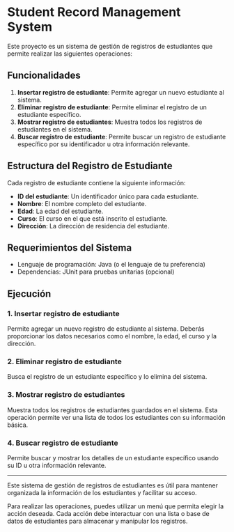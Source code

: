 # Student Record Management System

Este proyecto es un sistema de gestión de registros de estudiantes que permite realizar las siguientes operaciones:

## Funcionalidades

1. **Insertar registro de estudiante**: Permite agregar un nuevo estudiante al sistema.
2. **Eliminar registro de estudiante**: Permite eliminar el registro de un estudiante específico.
3. **Mostrar registro de estudiantes**: Muestra todos los registros de estudiantes en el sistema.
4. **Buscar registro de estudiante**: Permite buscar un registro de estudiante específico por su identificador u otra información relevante.

## Estructura del Registro de Estudiante

Cada registro de estudiante contiene la siguiente información:

- **ID del estudiante**: Un identificador único para cada estudiante.
- **Nombre**: El nombre completo del estudiante.
- **Edad**: La edad del estudiante.
- **Curso**: El curso en el que está inscrito el estudiante.
- **Dirección**: La dirección de residencia del estudiante.

## Requerimientos del Sistema

- Lenguaje de programación: Java (o el lenguaje de tu preferencia)
- Dependencias: JUnit para pruebas unitarias (opcional)

## Ejecución

### 1. Insertar registro de estudiante
Permite agregar un nuevo registro de estudiante al sistema. Deberás proporcionar los datos necesarios como el nombre, la edad, el curso y la dirección.

### 2. Eliminar registro de estudiante
Busca el registro de un estudiante específico y lo elimina del sistema.

### 3. Mostrar registro de estudiantes
Muestra todos los registros de estudiantes guardados en el sistema. Esta operación permite ver una lista de todos los estudiantes con su información básica.

### 4. Buscar registro de estudiante
Permite buscar y mostrar los detalles de un estudiante específico usando su ID u otra información relevante.

---

Este sistema de gestión de registros de estudiantes es útil para mantener organizada la información de los estudiantes y facilitar su acceso.

Para realizar las operaciones, puedes utilizar un menú que permita elegir la acción deseada. Cada acción debe interactuar con una lista o base de datos de estudiantes para almacenar y manipular los registros.
